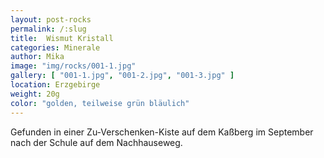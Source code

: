 ```yaml
---
layout: post-rocks
permalink: /:slug
title:  Wismut Kristall
categories: Minerale
author: Mika
image: "img/rocks/001-1.jpg"
gallery: [ "001-1.jpg", "001-2.jpg", "001-3.jpg" ]
location: Erzgebirge
weight: 20g
color: "golden, teilweise grün bläulich"
---
```


Gefunden in einer Zu-Verschenken-Kiste auf dem Kaßberg im September nach der Schule auf dem Nachhauseweg.

